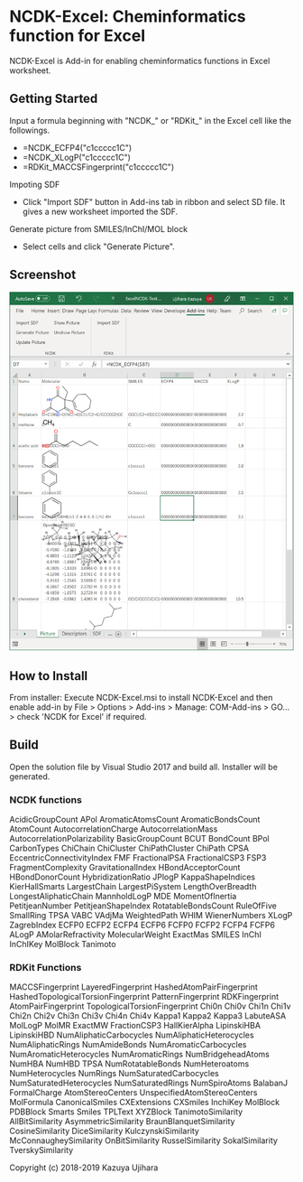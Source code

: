NCDK-Excel: Cheminformatics function for Excel
==============================================

NCDK-Excel is Add-in for enabling cheminformatics functions in Excel worksheet.

Getting Started
---------------

Input a formula beginning with "NCDK_" or "RDKit_" in the Excel cell like the followings.
- =NCDK_ECFP4("c1ccccc1C")
- =NCDK_XLogP("c1ccccc1C")
- =RDKit_MACCSFingerprint("c1ccccc1C")

Impoting SDF
- Click "Import SDF" button in Add-ins tab in ribbon and select SD file. It gives a new worksheet imported the SDF.

Generate picture from SMILES/InChI/MOL block
- Select cells and click "Generate Picture".

Screenshot
----------

![screenshot](image/NCDK-Excel-Worksheet-1.png?raw=true)

How to Install
--------------

From installer: Execute NCDK-Excel.msi to install NCDK-Excel and then enable add-in by File > Options > Add-ins > Manage: COM-Add-ins > GO... > check 'NCDK for Excel' if required.

Build
-----

Open the solution file by Visual Studio 2017 and build all.
Installer will be generated.

### NCDK functions

AcidicGroupCount
APol
AromaticAtomsCount
AromaticBondsCount
AtomCount
AutocorrelationCharge
AutocorrelationMass
AutocorrelationPolarizability
BasicGroupCount
BCUT
BondCount
BPol
CarbonTypes
ChiChain
ChiCluster
ChiPathCluster
ChiPath
CPSA
EccentricConnectivityIndex
FMF
FractionalPSA
FractionalCSP3
FSP3
FragmentComplexity
GravitationalIndex
HBondAcceptorCount
HBondDonorCount
HybridizationRatio
JPlogP
KappaShapeIndices
KierHallSmarts
LargestChain
LargestPiSystem
LengthOverBreadth
LongestAliphaticChain
MannholdLogP
MDE
MomentOfInertia
PetitjeanNumber
PetitjeanShapeIndex
RotatableBondsCount
RuleOfFive
SmallRing
TPSA
VABC
VAdjMa
WeightedPath
WHIM
WienerNumbers
XLogP
ZagrebIndex
ECFP0
ECFP2
ECFP4
ECFP6
FCFP0
FCFP2
FCFP4
FCFP6
ALogP
AMolarRefractivity
MolecularWeight
ExactMas
SMILES
InChI
InChIKey
MolBlock
Tanimoto

### RDKit Functions

MACCSFingerprint
LayeredFingerprint
HashedAtomPairFingerprint
HashedTopologicalTorsionFingerprint
PatternFingerprint
RDKFingerprint
AtomPairFingerprint
TopologicalTorsionFingerprint
Chi0n
Chi0v
Chi1n
Chi1v
Chi2n
Chi2v
Chi3n
Chi3v
Chi4n
Chi4v
Kappa1
Kappa2
Kappa3
LabuteASA
MolLogP
MolMR
ExactMW
FractionCSP3
HallKierAlpha
LipinskiHBA
LipinskiHBD
NumAliphaticCarbocycles
NumAliphaticHeterocycles
NumAliphaticRings
NumAmideBonds
NumAromaticCarbocycles
NumAromaticHeterocycles
NumAromaticRings
NumBridgeheadAtoms
NumHBA
NumHBD
TPSA
NumRotatableBonds
NumHeteroatoms
NumHeterocycles
NumRings
NumSaturatedCarbocycles
NumSaturatedHeterocycles
NumSaturatedRings
NumSpiroAtoms
BalabanJ
FormalCharge
AtomStereoCenters
UnspecifiedAtomStereoCenters
MolFormula
CanonicalSmiles
CXExtensions
CXSmiles
InchiKey
MolBlock
PDBBlock
Smarts
Smiles
TPLText
XYZBlock
TanimotoSimilarity
AllBitSimilarity
AsymmetricSimilarity
BraunBlanquetSimilarity
CosineSimilarity
DiceSimilarity
KulczynskiSimilarity
McConnaugheySimilarity
OnBitSimilarity
RusselSimilarity
SokalSimilarity
TverskySimilarity

Copyright (c) 2018-2019 Kazuya Ujihara
